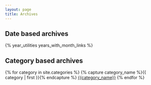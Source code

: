 ```yaml
---
layout: page
title: Archives
---
```


<h2>Date based archives</h2>
{% year_utilities years_with_month_links %}

<h2>Category based archives</h2>
{% for category in site.categories %}
  {% capture category_name %}{{ category | first }}{% endcapture %}
  <a href="/category/{{category_name}}">{{category_name}}</a>
{% endfor %}
